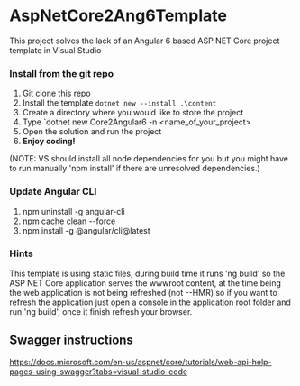 # AspNetCore2Ang6Template
This project solves the lack of an Angular 6 based ASP NET Core project template in Visual Studio

### Install from the git repo

1. Git clone this repo
1. Install the template `dotnet new --install .\content`
1. Create a directory where you would like to store the project
1. Type `dotnet new Core2Angular6 -n <name_of_your_project>
1. Open the solution and run the project
1. **Enjoy coding!**

(NOTE: VS should install all node dependencies for you but you might have to run manually 'npm install' if there are unresolved dependencies.)

### Update Angular CLI
1. npm uninstall -g angular-cli
1. npm cache clean --force 
1. npm install -g @angular/cli@latest

### Hints
This template is using static files, during build time it runs 'ng build' so the ASP NET Core application serves the wwwroot content, at the time being the web application is not being refreshed (not --HMR) so if you want to refresh the application just open a console in the application root folder and run 'ng build', once it finish refresh your browser.

## Swagger instructions

https://docs.microsoft.com/en-us/aspnet/core/tutorials/web-api-help-pages-using-swagger?tabs=visual-studio-code

